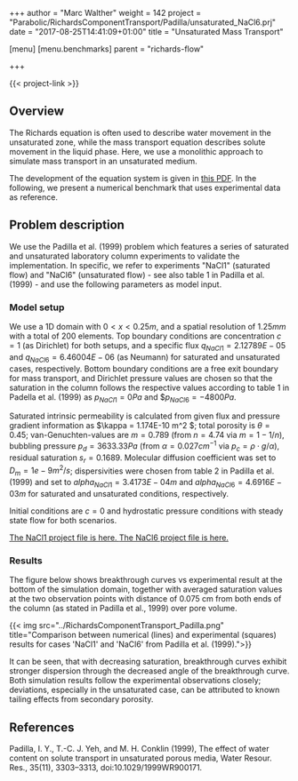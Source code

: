 +++
author = "Marc Walther"
weight = 142
project = "Parabolic/RichardsComponentTransport/Padilla/unsaturated_NaCl6.prj"
date = "2017-08-25T14:41:09+01:00"
title = "Unsaturated Mass Transport"

[menu]
  [menu.benchmarks]
    parent = "richards-flow"

+++

{{< project-link >}}


## Overview

The Richards equation is often used to describe water movement in the unsaturated zone, while the mass transport equation describes solute movement in the liquid phase. Here, we use a monolithic approach to simulate mass transport in an unsaturated medium. 

The development of the equation system is given in [this PDF](../RichardsComponentTransport_Equations.pdf). In the following, we present a numerical benchmark that uses experimental data as reference.


## Problem description

We use the Padilla et al. (1999) problem which features a series of saturated and unsaturated laboratory column experiments to validate the implementation. In specific, we refer to experiments "NaCl1" (saturated flow) and "NaCl6" (unsaturated flow) - see also table 1 in Padilla et al. (1999) - and use the following parameters as model input.


### Model setup

We use a 1D domain with $0 < x < 0.25 m$, and a spatial resolution of $1.25 mm$ with a total of 200 elements. Top boundary conditions are concentration $c = 1$ (as Dirichlet) for both setups, and a specific flux $q_{NaCl1} = 2.12789E-05$ and $q_{NaCl6} = 6.46004E-06$ (as Neumann) for saturated and unsaturated cases, respectively. Bottom boundary conditions are a free exit boundary for mass transport, and Dirichlet pressure values are chosen so that the saturation in the column follows the respective values according to table 1 in Padella et al. (1999) as $p_{NaCl1} = 0 Pa$ and $$p_{NaCl6} = -4800 Pa$.

Saturated intrinsic permeability is calculated from given flux and pressure gradient information as $\kappa = 1.174E-10 m^2 $; total porosity is $\theta = 0.45$; van-Genuchten-values are $m = 0.789$ (from $n = 4.74$ via $m = 1-1/n$), bubbling pressure $p_d = 3633.33 Pa$ (from $\alpha = 0.027 cm^{-1}$ via $p_c = \rho \cdot g / \alpha$), residual saturation $s_r = 0.1689$. Molecular diffusion coefficient was set to $D_m = 1e-9 m^2/s$; dispersivities were chosen from table 2 in Padilla et al. (1999) and set to $alpha_{NaCl1} = 3.4173E-04 m$ and $alpha_{NaCl6} = 4.6916E-03 m$ for saturated and unsaturated conditions, respectively.

Initial conditions are $c = 0$ and hydrostatic pressure conditions with steady state flow for both scenarios.

[The NaCl1 project file is here. ](../../../../../Tests/Data/Parabolic/RichardsComponentTransport/Padilla_NaCl1.prj)
[The NaCl6 project file is here. ](../../../../../Tests/Data/Parabolic/RichardsComponentTransport/Padilla_NaCl6.prj)


### Results

The figure below shows breakthrough curves vs experimental result at the bottom of the simulation domain, together with averaged saturation values at the two observation points with distance of 0.075 cm from both ends of the column (as stated in Padilla et al., 1999) over pore volume. 

{{< img src="../RichardsComponentTransport_Padilla.png" title="Comparison between numerical (lines) and experimental (squares) results for cases 'NaCl1' and 'NaCl6' from Padilla et al. (1999).">}}

It can be seen, that with decreasing saturation, breakthrough curves exhibit stronger dispersion through the decreased angle of the breakthrough curve. Both simulation results follow the experimental observations closely; deviations, especially in the unsaturated case, can be attributed to known tailing effects from secondary porosity.


## References

Padilla, I. Y., T.-C. J. Yeh, and M. H. Conklin (1999), The effect of water content on solute transport in unsaturated porous media, Water Resour. Res., 35(11), 3303–3313, doi:10.1029/1999WR900171.
